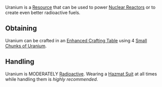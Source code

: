 Uranium is a [Resource](https://github.com/Slimefun/Slimefun4/wiki/Resources) that can be used to power [Nuclear Reactors](https://github.com/Slimefun/Slimefun4/wiki/Electric-Machines#energy-generation) or to create even better radioactive fuels.

## Obtaining
Uranium can be crafted in an [Enhanced Crafting Table](https://github.com/Slimefun/Slimefun4/wiki/Enhanced-Crafting-Table) using 4 [Small Chunks of Uranium](https://github.com/Slimefun/Slimefun4/wiki/Small-Chunk-of-Uranium).

## Handling
Uranium is MODERATELY [Radioactive](https://github.com/Slimefun/Slimefun4/wiki/Radiation). Wearing a [Hazmat Suit](https://github.com/Slimefun/Slimefun4/wiki/Hazmat-Suit) at all times while handling them is *highly recommended*. 
